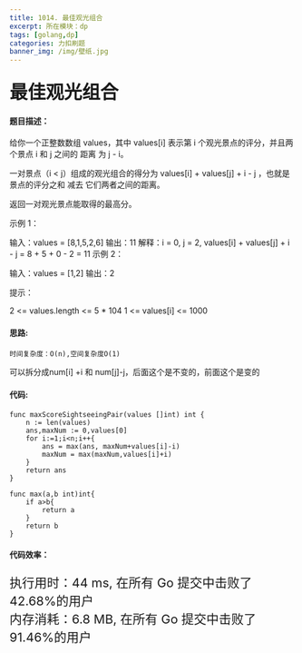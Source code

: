 ```yaml
---
title: 1014. 最佳观光组合
excerpt: 所在模块：dp
tags: [golang,dp]
categories: 力扣刷题
banner_img: /img/壁纸.jpg
---
```


### <font size=6px>最佳观光组合</font>

#### 题目描述：

给你一个正整数数组 values，其中 values[i] 表示第 i 个观光景点的评分，并且两个景点 i 和 j 之间的 距离 为 j - i。

一对景点（i < j）组成的观光组合的得分为 values[i] + values[j] + i - j ，也就是景点的评分之和 减去 它们两者之间的距离。

返回一对观光景点能取得的最高分。

 

示例 1：

输入：values = [8,1,5,2,6]
输出：11
解释：i = 0, j = 2, values[i] + values[j] + i - j = 8 + 5 + 0 - 2 = 11
示例 2：

输入：values = [1,2]
输出：2


提示：

2 <= values.length <= 5 * 104
1 <= values[i] <= 1000

#### 思路:

```
时间复杂度：O(n),空间复杂度O(1)
```

可以拆分成num[i] +i 和 num[j]-j，后面这个是不变的，前面这个是变的



#### 代码:

```golang
func maxScoreSightseeingPair(values []int) int {
    n := len(values)
    ans,maxNum := 0,values[0]
    for i:=1;i<n;i++{
        ans = max(ans, maxNum+values[i]-i)
        maxNum = max(maxNum,values[i]+i)
    }
    return ans
}

func max(a,b int)int{
    if a>b{
        return a
    }
    return b
}
```

#### 代码效率：

<p class="note note-primary"; style="font-size:22px">
   执行用时：44 ms, 在所有 Go 提交中击败了42.68%的用户<br>
   内存消耗：6.8 MB, 在所有 Go 提交中击败了91.46%的用户
</p>



